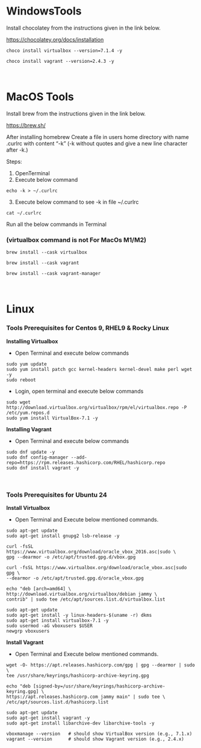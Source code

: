 # WindowsTools

Install chocolatey from the instructions given in the link below.

https://chocolatey.org/docs/installation

```
choco install virtualbox --version=7.1.4 -y
```
```
choco install vagrant --version=2.4.3 -y
```

<br>

# MacOS Tools

Install brew from the instructions given in the link below.


https://brew.sh/

After installing homebrew
Create a file in users home directory with name .curlrc with content “-k” 
(-k without quotes and give a new line character after -k.)

Steps:

1. OpenTerminal
2. Execute below command
```
echo -k > ~/.curlrc
```
3. Execute below command to see -k in file ~/.curlrc 
```
cat ~/.curlrc
```

Run all the below commands in Terminal


### (virtualbox command is not For MacOs M1/M2)
```
brew install --cask virtualbox 
```
```
brew install --cask vagrant
```
```
brew install --cask vagrant-manager
```

<br>

# Linux

### Tools Prerequisites for Centos 9, RHEL9 & Rocky Linux


**Installing Virtualbox**
- Open Terminal and execute below commands

```
sudo yum update
sudo yum install patch gcc kernel-headers kernel-devel make perl wget -y
sudo reboot
```

- Login, open terminal and execute below commands

```
sudo wget http://download.virtualbox.org/virtualbox/rpm/el/virtualbox.repo -P /etc/yum.repos.d
sudo yum install VirtualBox-7.1 -y
```

**Installing Vagrant**
- Open Terminal and execute below commands

```
sudo dnf update -y
sudo dnf config-manager --add-repo=https://rpm.releases.hashicorp.com/RHEL/hashicorp.repo
sudo dnf install vagrant -y
```

<br>

 ### Tools Prerequisites for Ubuntu 24
                                
**Install Virtualbox**

- Open Terminal and Execute below mentioned commands.

```
sudo apt-get update
sudo apt-get install gnupg2 lsb-release -y
```
```
curl -fsSL https://www.virtualbox.org/download/oracle_vbox_2016.asc|sudo \
gpg --dearmor -o /etc/apt/trusted.gpg.d/vbox.gpg
```
```
curl -fsSL https://www.virtualbox.org/download/oracle_vbox.asc|sudo gpg \
--dearmor -o /etc/apt/trusted.gpg.d/oracle_vbox.gpg
```

```
echo "deb [arch=amd64] \
http://download.virtualbox.org/virtualbox/debian jammy \
contrib" | sudo tee /etc/apt/sources.list.d/virtualbox.list
```

```
sudo apt-get update
sudo apt-get install -y linux-headers-$(uname -r) dkms
sudo apt-get install virtualbox-7.1 -y
sudo usermod -aG vboxusers $USER
newgrp vboxusers
```

**Install Vagrant**

- Open Terminal and Execute below mentioned commands.

```
wget -O- https://apt.releases.hashicorp.com/gpg | gpg --dearmor | sudo \
tee /usr/share/keyrings/hashicorp-archive-keyring.gpg 
```
``` 
echo "deb [signed-by=/usr/share/keyrings/hashicorp-archive-keyring.gpg] \
https://apt.releases.hashicorp.com jammy main" | sudo tee \
/etc/apt/sources.list.d/hashicorp.list
```
```
sudo apt-get update 
sudo apt-get install vagrant -y
sudo apt-get install libarchive-dev libarchive-tools -y
```
```
vboxmanage --version   # should show VirtualBox version (e.g., 7.1.x)
vagrant --version      # should show Vagrant version (e.g., 2.4.x)
```

